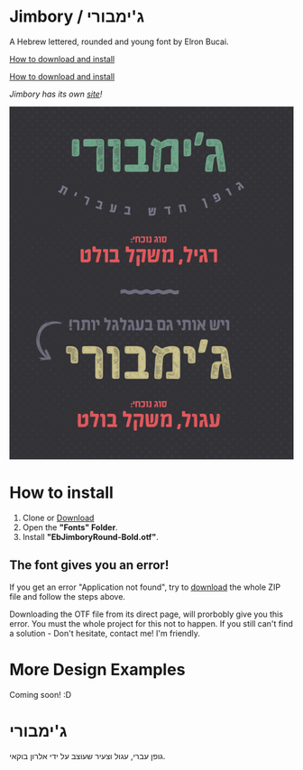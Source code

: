 # Jimbory / ג'ימבורי
A Hebrew lettered, rounded and young font by Elron Bucai.

[How to download and install](#How-to-install)

[How to download and install](#user-content-how-to-install)


*Jimbory has its own [site](http://ebfonts.idesignit.co.il/%D7%92%D7%95%D7%A4%D7%9F-%D7%92%D7%99%D7%9E%D7%91%D7%95%D7%A8%D7%99/)!*

![alt text](/Examples/ebjimbory.png)

# How to install
1. Clone or [Download](https://github.com/elron/Jimbory/archive/master.zip)
2. Open the **"Fonts" Folder**.
3. Install **"EbJimboryRound-Bold.otf"**.

## The font gives you an error!

If you get an error "Application not found", try to [download](https://github.com/elron/Jimbory/archive/master.zip) the whole ZIP file and follow the steps above.

Downloading the OTF file from its direct page, will prorbobly give you this error. You must the whole project for this not to happen.
If you still can't find a solution - Don't hesitate, contact me! I'm friendly.


# More Design Examples

Coming soon! :D


# ג'ימבורי
גופן עברי, עגול וצעיר שעוצב על ידי אלרון בוקאי.